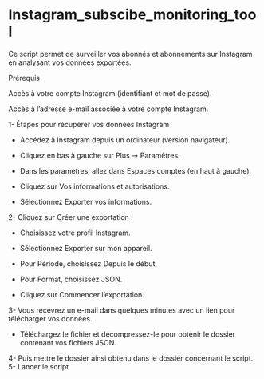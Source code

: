 # Instagram_subscibe_monitoring_tool

Ce script permet de surveiller vos abonnés et abonnements sur Instagram en analysant vos données exportées.

Prérequis

Accès à votre compte Instagram (identifiant et mot de passe).

Accès à l’adresse e-mail associée à votre compte Instagram.

1- Étapes pour récupérer vos données Instagram

  - Accédez à Instagram depuis un ordinateur (version navigateur).

  - Cliquez en bas à gauche sur Plus → Paramètres.

  - Dans les paramètres, allez dans Espaces comptes (en haut à gauche).

  - Cliquez sur Vos informations et autorisations.

  - Sélectionnez Exporter vos informations.

2- Cliquez sur Créer une exportation :

  - Choisissez votre profil Instagram.

  - Sélectionnez Exporter sur mon appareil.

  - Pour Période, choisissez Depuis le début.

  - Pour Format, choisissez JSON.

  - Cliquez sur Commencer l’exportation.

3- Vous recevrez un e-mail dans quelques minutes avec un lien pour télécharger vos données.

  - Téléchargez le fichier et décompressez-le pour obtenir le dossier contenant vos fichiers JSON.

4- Puis mettre le dossier ainsi obtenu dans le dossier concernant le script.
5- Lancer le script
